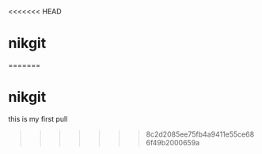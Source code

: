 <<<<<<< HEAD
# nikgit
=======
# nikgit
this is my first pull
>>>>>>> 8c2d2085ee75fb4a9411e55ce686f49b2000659a

